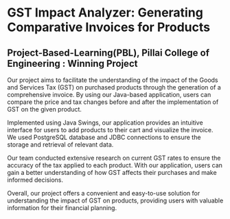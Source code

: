 # GST Impact Analyzer: Generating Comparative Invoices for Products

## Project-Based-Learning(PBL), Pillai College of Engineering : Winning Project 

Our project aims to facilitate the understanding of the impact of the Goods and Services Tax (GST) on purchased products through the generation of a comprehensive invoice. By using our Java-based application, users can compare the price and tax changes before and after the implementation of GST on the given product.

Implemented using Java Swings, our application provides an intuitive interface for users to add products to their cart and visualize the invoice. We used PostgreSQL database and JDBC connections to ensure the storage and retrieval of relevant data.

Our team conducted extensive research on current GST rates to ensure the accuracy of the tax applied to each product. With our application, users can gain a better understanding of how GST affects their purchases and make informed decisions.

Overall, our project offers a convenient and easy-to-use solution for understanding the impact of GST on products, providing users with valuable information for their financial planning.
